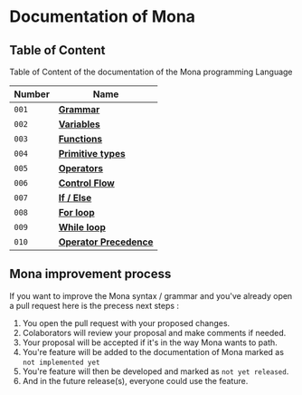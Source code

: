# Documentation of Mona

## Table of Content
Table of Content of the documentation of the Mona programming Language

| Number |               Name               |
| ------ | -------------------------------- | 
|  `001` | [**Grammar**][001]               |
|  `002` | [**Variables**][002]             |
|  `003` | [**Functions**][003]             |
|  `004` | [**Primitive types**][004]       |
|  `005` | [**Operators**][005]             |
|  `006` | [**Control Flow**][006]          |
|  `007` | [**If / Else**][007]             |
|  `008` | [**For loop**][008]              |
|  `009` | [**While loop**][009]            |
|  `010` | [**Operator Precedence**][010]   |

[001]: /docs/lang/001-grammar.md
[002]: /docs/lang/002-variables.md
[003]: /docs/lang/003-functions.md
[004]: /docs/lang/004-primitive-types.md
[005]: /docs/lang/005-operators.md
[006]: /docs/lang/006-control-flow.md
[007]: /docs/lang/007-if-else.md
[008]: /docs/lang/008-for-loop.md
[009]: /docs/lang/009-while-loop.md
[010]: /docs/lang/010-operator-precedence.md

## Mona improvement process
If you want to improve the Mona syntax / grammar and you've already open a pull request here is the precess next steps :

1. You open the pull request with your proposed changes.
2. Colaborators will review your proposal and make comments if needed.
3. Your proposal will be accepted if it's in the way Mona wants to path.
4. You're feature will be added to the documentation of Mona marked as `not implemented yet`
5. You're feature will then be developed and marked as `not yet released`.
6. And in the future release(s), everyone could use the feature.
